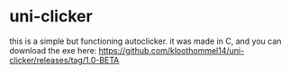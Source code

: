 # uni-clicker
this is a simple but functioning autoclicker. it was made in C, and you can download the exe here: https://github.com/kloothommel14/uni-clicker/releases/tag/1.0-BETA
